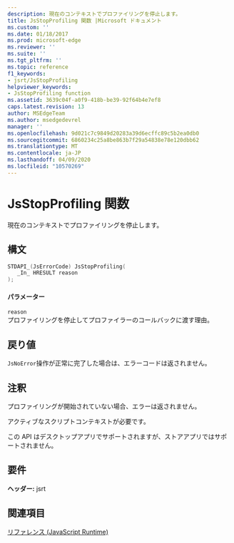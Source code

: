 ```yaml
---
description: 現在のコンテキストでプロファイリングを停止します。
title: JsStopProfiling 関数 |Microsoft ドキュメント
ms.custom: ''
ms.date: 01/18/2017
ms.prod: microsoft-edge
ms.reviewer: ''
ms.suite: ''
ms.tgt_pltfrm: ''
ms.topic: reference
f1_keywords:
- jsrt/JsStopProfiling
helpviewer_keywords:
- JsStopProfiling function
ms.assetid: 3639c04f-a0f9-418b-be39-92f64b4e7ef8
caps.latest.revision: 13
author: MSEdgeTeam
ms.author: msedgedevrel
manager: ''
ms.openlocfilehash: 9d021c7c9849d20283a39d6ecffc89c5b2ea0db0
ms.sourcegitcommit: 6860234c25a8be863b7f29a54838e78e120dbb62
ms.translationtype: MT
ms.contentlocale: ja-JP
ms.lasthandoff: 04/09/2020
ms.locfileid: "10570269"
---
```

# JsStopProfiling 関数
現在のコンテキストでプロファイリングを停止します。  
  
## 構文  
  
```cpp  
STDAPI_(JsErrorCode) JsStopProfiling(  
   _In_ HRESULT reason  
);  
```  
  
#### パラメーター  
 `reason`  
 プロファイリングを停止してプロファイラーのコールバックに渡す理由。  
  
## 戻り値  
 `JsNoError`操作が正常に完了した場合は、エラーコードは返されません。  
  
## 注釈  
 プロファイリングが開始されていない場合、エラーは返されません。  
  
 アクティブなスクリプトコンテキストが必要です。  
  
 この API はデスクトップアプリでサポートされますが、ストアアプリではサポートされません。  
  
## 要件  
 **ヘッダー:** jsrt  
  
## 関連項目  
 [リファレンス (JavaScript Runtime)](../chakra-hosting/reference-javascript-runtime.md)